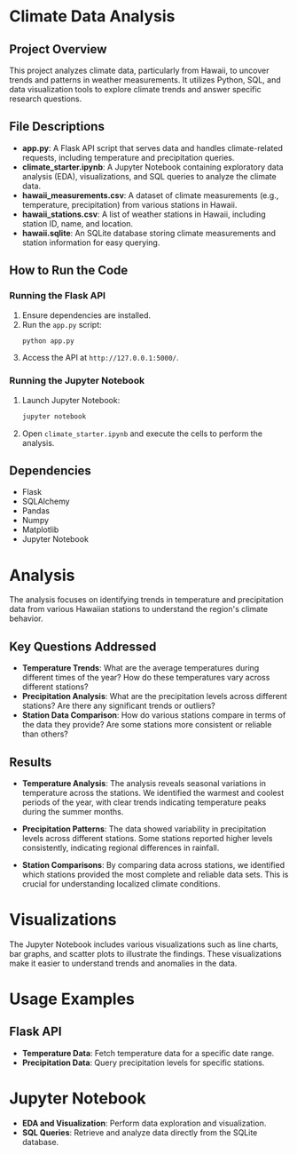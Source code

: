 # Climate Data Analysis

## Project Overview

This project analyzes climate data, particularly from Hawaii, to uncover trends and patterns in weather measurements. It utilizes Python, SQL, and data visualization tools to explore climate trends and answer specific research questions.

## File Descriptions

- **app.py**: A Flask API script that serves data and handles climate-related requests, including temperature and precipitation queries.
- **climate_starter.ipynb**: A Jupyter Notebook containing exploratory data analysis (EDA), visualizations, and SQL queries to analyze the climate data.
- **hawaii_measurements.csv**: A dataset of climate measurements (e.g., temperature, precipitation) from various stations in Hawaii.
- **hawaii_stations.csv**: A list of weather stations in Hawaii, including station ID, name, and location.
- **hawaii.sqlite**: An SQLite database storing climate measurements and station information for easy querying.


## How to Run the Code

### Running the Flask API

1. Ensure dependencies are installed.
2. Run the `app.py` script:
    ```bash
    python app.py
    ```
3. Access the API at `http://127.0.0.1:5000/`.

### Running the Jupyter Notebook

1. Launch Jupyter Notebook:
    ```bash
    jupyter notebook
    ```
2. Open `climate_starter.ipynb` and execute the cells to perform the analysis.

## Dependencies

- Flask
- SQLAlchemy
- Pandas
- Numpy
- Matplotlib
- Jupyter Notebook

# Analysis

The analysis focuses on identifying trends in temperature and precipitation data from various Hawaiian stations to understand the region's climate behavior.

## Key Questions Addressed

- **Temperature Trends**: What are the average temperatures during different times of the year? How do these temperatures vary across different stations?
- **Precipitation Analysis**: What are the precipitation levels across different stations? Are there any significant trends or outliers?
- **Station Data Comparison**: How do various stations compare in terms of the data they provide? Are some stations more consistent or reliable than others?
## Results

- **Temperature Analysis**: The analysis reveals seasonal variations in temperature across the stations. We identified the warmest and coolest periods of the year, with clear trends indicating temperature peaks during the summer months.

- **Precipitation Patterns**: The data showed variability in precipitation levels across different stations. Some stations reported higher levels consistently, indicating regional differences in rainfall.

- **Station Comparisons**: By comparing data across stations, we identified which stations provided the most complete and reliable data sets. This is crucial for understanding localized climate conditions.

# Visualizations
The Jupyter Notebook includes various visualizations such as line charts, bar graphs, and scatter plots to illustrate the findings. These visualizations make it easier to understand trends and anomalies in the data.

# Usage Examples
## Flask API

- **Temperature Data**: Fetch temperature data for a specific date range.
- **Precipitation Data**: Query precipitation levels for specific stations.
# Jupyter Notebook

- **EDA and Visualization**: Perform data exploration and visualization.
- **SQL Queries**: Retrieve and analyze data directly from the SQLite database.



